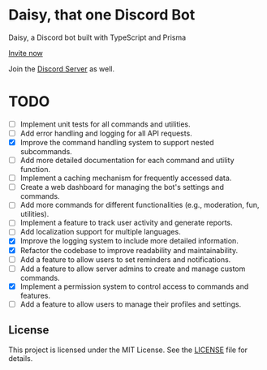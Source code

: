 # Daisy, that one Discord Bot

Daisy, a Discord bot built with TypeScript and Prisma

[Invite now](https://discord.com/oauth2/authorize?client_id=1343784530921787462)

Join the [Discord Server](https://discord.gg/GYusH2ZTyJ) as well.

# TODO

- [ ] Implement unit tests for all commands and utilities.
- [ ] Add error handling and logging for all API requests.
- [x] Improve the command handling system to support nested subcommands.
- [ ] Add more detailed documentation for each command and utility function.
- [ ] Implement a caching mechanism for frequently accessed data.
- [ ] Create a web dashboard for managing the bot's settings and commands.
- [ ] Add more commands for different functionalities (e.g., moderation, fun, utilities).
- [ ] Implement a feature to track user activity and generate reports.
- [ ] Add localization support for multiple languages.
- [x] Improve the logging system to include more detailed information.
- [x] Refactor the codebase to improve readability and maintainability.
- [ ] Add a feature to allow users to set reminders and notifications.
- [ ] Add a feature to allow server admins to create and manage custom commands.
- [x] Implement a permission system to control access to commands and features.
- [ ] Add a feature to allow users to manage their profiles and settings.

## License

This project is licensed under the MIT License. See the [LICENSE](LICENSE) file for details.
